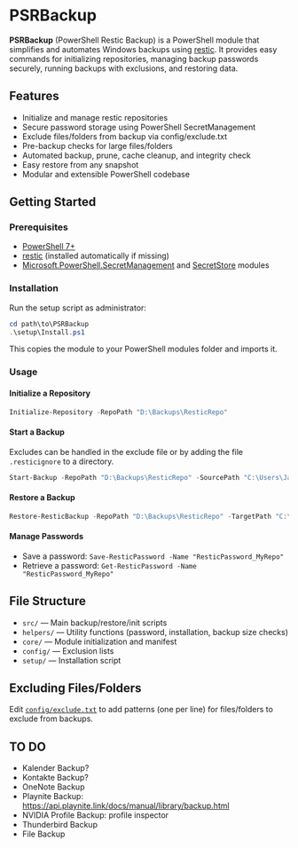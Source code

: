 # PSRBackup

**PSRBackup** (PowerShell Restic Backup) is a PowerShell module that simplifies and automates Windows backups using [restic](https://restic.net/). It provides easy commands for initializing repositories, managing backup passwords securely, running backups with exclusions, and restoring data.

## Features

- Initialize and manage restic repositories
- Secure password storage using PowerShell SecretManagement
- Exclude files/folders from backup via config/exclude.txt
- Pre-backup checks for large files/folders
- Automated backup, prune, cache cleanup, and integrity check
- Easy restore from any snapshot
- Modular and extensible PowerShell codebase

## Getting Started

### Prerequisites

- [PowerShell 7+](https://github.com/PowerShell/PowerShell)
- [restic](https://restic.net/) (installed automatically if missing)
- [Microsoft.PowerShell.SecretManagement](https://www.powershellgallery.com/packages/Microsoft.PowerShell.SecretManagement) and [SecretStore](https://www.powershellgallery.com/packages/Microsoft.PowerShell.SecretStore) modules

### Installation

Run the setup script as administrator:

```powershell
cd path\to\PSRBackup
.\setup\Install.ps1
```

This copies the module to your PowerShell modules folder and imports it.

### Usage

#### Initialize a Repository

```powershell
Initialize-Repository -RepoPath "D:\Backups\ResticRepo"
```

#### Start a Backup
Excludes can be handled in the exclude file or by adding the file `.resticignore` to a directory.

```powershell
Start-Backup -RepoPath "D:\Backups\ResticRepo" -SourcePath "C:\Users\Jax\Documents" -ExcludeFile "config\exclude.txt"
```

#### Restore a Backup

```powershell
Restore-ResticBackup -RepoPath "D:\Backups\ResticRepo" -TargetPath "C:\Restore"
```

#### Manage Passwords

- Save a password: `Save-ResticPassword -Name "ResticPassword_MyRepo"`
- Retrieve a password: `Get-ResticPassword -Name "ResticPassword_MyRepo"`

## File Structure

- `src/` — Main backup/restore/init scripts
- `helpers/` — Utility functions (password, installation, backup size checks)
- `core/` — Module initialization and manifest
- `config/` — Exclusion lists
- `setup/` — Installation script

## Excluding Files/Folders

Edit [`config/exclude.txt`](config/exclude.txt) to add patterns (one per line) for files/folders to exclude from backups.


## TO DO

- Kalender Backup?
- Kontakte Backup?
- OneNote Backup
- Playnite Backup: https://api.playnite.link/docs/manual/library/backup.html
- NVIDIA Profile Backup: profile inspector
- Thunderbird Backup
- File Backup
